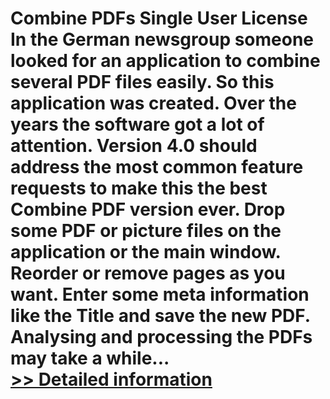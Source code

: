 # Combine PDFs Single User License<br />In the German newsgroup someone looked for an application to combine several PDF files easily. So this application was created. Over the years the software got a lot of attention. Version 4.0 should address the most common feature requests to make this the best Combine PDF version ever. Drop some PDF or picture files on the application or the main window. Reorder or remove pages as you want. Enter some meta information like the Title and save the new PDF. Analysing and processing the PDFs may take a while...<br />[>> Detailed information](https://secure.shareit.com/shareit/product.html?productid=300376593&affiliateid=200057808)